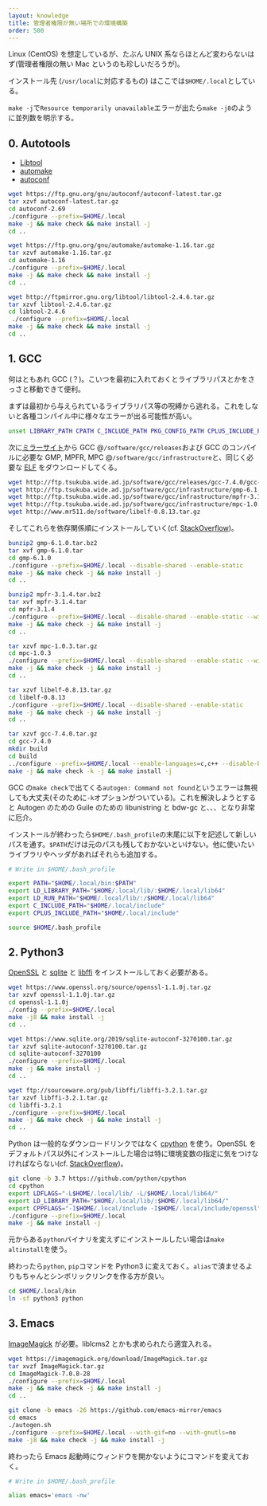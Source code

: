 ```yaml
---
layout: knowledge
title: 管理者権限が無い場所での環境構築
order: 500
---
```


Linux (CentOS) を想定しているが、たぶん UNIX 系ならほとんど変わらないはず(管理者権限の無い Mac というのも珍しいだろうが)。

インストール先 (`/usr/local`に対応するもの) はここでは`$HOME/.local`としている。

`make -j`で`Resource temporarily unavailable`エラーが出たら`make -j8`のように並列数を明示する。



## 0. Autotools

* [Libtool](https://www.gnu.org/software/libtool/)
* [automake](https://www.gnu.org/software/automake/)
* [autoconf](https://www.gnu.org/software/autoconf/)

```bash
wget https://ftp.gnu.org/gnu/autoconf/autoconf-latest.tar.gz
tar xzvf autoconf-latest.tar.gz
cd autoconf-2.69
./configure --prefix=$HOME/.local
make -j && make check && make install -j
cd ..
```

```bash
wget https://ftp.gnu.org/gnu/automake/automake-1.16.tar.gz
tar xzvf automake-1.16.tar.gz
cd automake-1.16
./configure --prefix=$HOME/.local
make -j && make check && make install -j
cd ..
```

```bash
wget http://ftpmirror.gnu.org/libtool/libtool-2.4.6.tar.gz
tar xzvf libtool-2.4.6.tar.gz
cd libtool-2.4.6
 ./configure --prefix=$HOME/.local
make -j && make check && make install -j
cd ..
```



## 1. GCC

何はともあれ GCC (？)。こいつを最初に入れておくとライブラリパスとかをさっさと移動できて便利。

まずは最初から与えられているライブラリパス等の呪縛から逃れる。これをしないと各種コンパイル中に様々なエラーが出る可能性が高い。

```bash
unset LIBRARY_PATH CPATH C_INCLUDE_PATH PKG_CONFIG_PATH CPLUS_INCLUDE_PATH INCLUDE LD_LIBRARY_PATH LDFLAGS CFLAGS CPPFLAGS
```

次に[ミラーサイト](https://gcc.gnu.org/mirrors.html)から GCC @`/software/gcc/releases`および GCC のコンパイルに必要な GMP, MPFR, MPC @`/software/gcc/infrastructure`と、同じく必要な [ELF](http://www.mr511.de/software/) をダウンロードしてくる。

```bash
wget http://ftp.tsukuba.wide.ad.jp/software/gcc/releases/gcc-7.4.0/gcc-7.4.0.tar.gz
wget http://ftp.tsukuba.wide.ad.jp/software/gcc/infrastructure/gmp-6.1.0.tar.bz2
wget http://ftp.tsukuba.wide.ad.jp/software/gcc/infrastructure/mpfr-3.1.4.tar.bz2
wget http://ftp.tsukuba.wide.ad.jp/software/gcc/infrastructure/mpc-1.0.3.tar.gz
wget http://www.mr511.de/software/libelf-0.8.13.tar.gz
```

そしてこれらを依存関係順にインストールしていく(cf. [StackOverflow](https://stackoverflow.com/questions/9450394/how-to-install-gcc-piece-by-piece-with-gmp-mpfr-mpc-elf-without-shared-libra))。

```bash
bunzip2 gmp-6.1.0.tar.bz2
tar xvf gmp-6.1.0.tar
cd gmp-6.1.0
./configure --prefix=$HOME/.local --disable-shared --enable-static
make -j && make check -j && make install -j
cd ..
```

```bash
bunzip2 mpfr-3.1.4.tar.bz2
tar xvf mpfr-3.1.4.tar
cd mpfr-3.1.4
./configure --prefix=$HOME/.local --disable-shared --enable-static --with-gmp=$HOME/.local
make -j && make check -j && make install -j
cd ..
```

```bash
tar xzvf mpc-1.0.3.tar.gz
cd mpc-1.0.3
./configure --prefix=$HOME/.local --disable-shared --enable-static --with-gmp=$HOME/.local --with-mpfr=$HOME/.local
make -j && make check -j && make install -j
cd ..
```

```bash
tar xzvf libelf-0.8.13.tar.gz
cd libelf-0.8.13
./configure --prefix=$HOME/.local --disable-shared --enable-static
make -j && make check -j && make install -j
cd ..
```

```bash
tar xzvf gcc-7.4.0.tar.gz
cd gcc-7.4.0
mkdir build
cd build
../configure --prefix=$HOME/.local --enable-languages=c,c++ --disable-bootstrap --disable-multilib --with-gmp=$HOME/.local --with-mpfr=$HOME/.local --with-mpc=$HOME/.local --with-libelf=$HOME/.local
make -j && make check -k -j && make install -j
```

GCC の`make check`で出てくる`autogen: Command not found`というエラーは無視しても大丈夫(そのために`-k`オプションがついている)。これを解決しようとすると Autogen のための Guile のための libunistring と bdw-gc と、、、となり非常に厄介。

インストールが終わったら`$HOME/.bash_profile`の末尾に以下を記述して新しいパスを通す。`$PATH`だけは元のパスも残しておかないといけない。他に使いたいライブラリやヘッダがあればそれらも追加する。

```bash
# Write in $HOME/.bash_profile

export PATH="$HOME/.local/bin:$PATH"
export LD_LIBRARY_PATH="$HOME/.local/lib/:$HOME/.local/lib64"
export LD_RUN_PATH="$HOME/.local/lib/:/$HOME/.local/lib64"
export C_INCLUDE_PATH="$HOME/.local/include"
export CPLUS_INCLUDE_PATH="$HOME/.local/include"
```

```bash
source $HOME/.bash_profile
```



## 2. Python3

[OpenSSL](https://www.openssl.org/source/) と [sqlite](https://www.sqlite.org/download.html) と [libffi](https://sourceware.org/libffi/) をインストールしておく必要がある。

```bash
wget https://www.openssl.org/source/openssl-1.1.0j.tar.gz
tar xzvf openssl-1.1.0j.tar.gz
cd openssl-1.1.0j
./config --prefix=$HOME/.local
make -j8 && make install -j
cd ..
```

```bash
wget https://www.sqlite.org/2019/sqlite-autoconf-3270100.tar.gz
tar xzvf sqlite-autoconf-3270100.tar.gz
cd sqlite-autoconf-3270100
./configure --prefix=$HOME/.local
make -j && make install -j
cd ..
```

```bash
wget ftp://sourceware.org/pub/libffi/libffi-3.2.1.tar.gz
tar xzvf libffi-3.2.1.tar.gz
cd libffi-3.2.1
./configure --prefix=$HOME/.local
make -j && make check -j && make install -j
cd ..
```

Python は一般的なダウンロードリンクではなく [cpython](https://github.com/python/cpython) を使う。OpenSSL をデフォルトパス以外にインストールした場合は特に環境変数の指定に気をつけなければならない(cf. [StackOverflow](https://superuser.com/questions/1346141/how-to-link-python-to-the-manually-compiled-openssl-rather-than-the-systems-one))。

```bash
git clone -b 3.7 https://github.com/python/cpython
cd cpython
export LDFLAGS="-L$HOME/.local/lib/ -L/$HOME/.local/lib64/"
export LD_LIBRARY_PATH="$HOME/.local/lib/:$HOME/.local/lib64/"
export CPPFLAGS="-I$HOME/.local/include -I$HOME/.local/include/openssl"
./configure --prefix=$HOME/.local
make -j && make install -j
```

元からある`python`バイナリを変えずにインストールしたい場合は`make altinstall`を使う。

終わったら`python`, `pip`コマンドを Python3 に変えておく。`alias`で済ませるよりもちゃんとシンボリックリンクを作る方が良い。

```bash
cd $HOME/.local/bin
ln -sf python3 python
```



## 3. Emacs

[ImageMagick](https://imagemagick.org/script/install-source.php) が必要。liblcms2 とかも求められたら適宜入れる。

```bash
wget https://imagemagick.org/download/ImageMagick.tar.gz
tar xvzf ImageMagick.tar.gz
cd ImageMagick-7.0.8-28
./configure --prefix=$HOME/.local
make -j && make check -j && make install -j
cd ..
```

```bash
git clone -b emacs -26 https://github.com/emacs-mirror/emacs
cd emacs
./autogen.sh
./configure --prefix=$HOME/.local --with-gif=no --with-gnutls=no
make -j8 && make check -j && make install -j
```

終わったら Emacs 起動時にウィンドウを開かないようにコマンドを変えておく。

```bash
# Write in $HOME/.bash_profile

alias emacs='emacs -nw'
```

